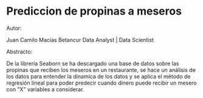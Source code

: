 # Prediccion de propinas a meseros
 
Autor:

Juan Camilo Macías Betancur
Data Analyst | Data Scientist

Abstracto:

De la librería Seaborn se ha descargado una base de datos sobre las propinas que reciben los meseros en un restaurante, se hace un análisis
de los datos para entender la dinamica de los datos y se aplica el método de regresión lineal para poder predecir cuando dinero puede 
recibir un mesero con "X" variables a considerar.
